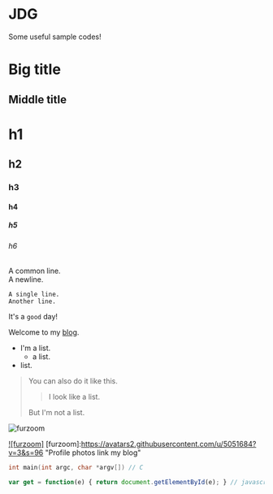 # JDG
Some useful sample codes!

Big title
==
Middle title
--
# h1
## h2
### h3
#### h4
##### h5
###### h6
A common line.<br />
A newline.

    A single line.
    Another line.

It's a `good` day!

Welcome to my [blog](http://furzoom.com/ "Furzoom").

* I'm a list.
  * a list.
* list.

> You can also do it like this.
> > I look like a list.
>
> But I'm not a list.

![furzoom](https://avatars2.githubusercontent.com/u/5051684?v=3&s=96 "Profile photos link itself")

[![furzoom]](http://furzoom.com/)
[furzoom]:https://avatars2.githubusercontent.com/u/5051684?v=3&s=96 "Profile photos link my blog"

```c
int main(int argc, char *argv[]) // C
```

```javascript
var get = function(e) { return document.getElementById(e); } // javascript
```
